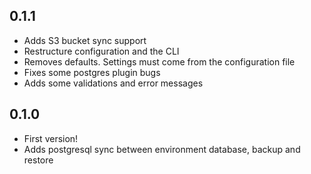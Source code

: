 ## 0.1.1
* Adds S3 bucket sync support
* Restructure configuration and the CLI
* Removes defaults. Settings must come from the configuration file
* Fixes some postgres plugin bugs
* Adds some validations and error messages

## 0.1.0
* First version!
* Adds postgresql sync between environment database, backup and restore
